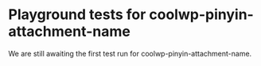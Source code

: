 # Playground tests for coolwp-pinyin-attachment-name
We are still awaiting the first test run for coolwp-pinyin-attachment-name.
